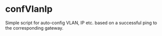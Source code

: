 # confVlanIp
Simple script for auto-config VLAN, IP etc. based on a successful ping to the corresponding gateway.
